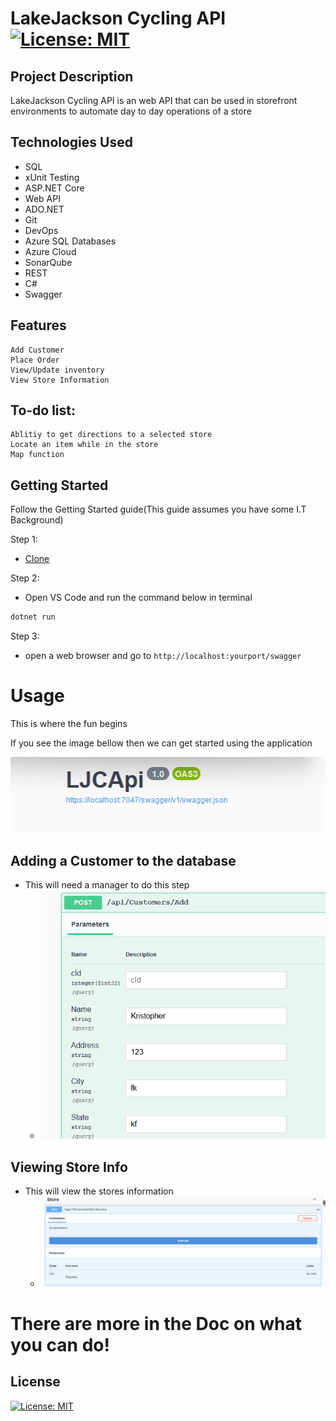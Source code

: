 # LakeJackson Cycling API [![License: MIT](https://img.shields.io/badge/License-MIT-yellow.svg)](https://opensource.org/licenses/MIT)

## Project Description

LakeJackson Cycling API is an web API that can be used in storefront environments to automate day to day operations of a store 

## Technologies Used

* SQL
* xUnit Testing
* ASP.NET Core 
* Web API
* ADO.NET
* Git
* DevOps
* Azure SQL Databases
* Azure Cloud
* SonarQube
* REST
* C#
* Swagger

## Features
    Add Customer
    Place Order
    View/Update inventory
    View Store Information

## To-do list:
    Ablitiy to get directions to a selected store
    Locate an item while in the store
    Map function

## Getting Started
Follow the Getting Started guide(This guide assumes you have some I.T Background)

Step 1:
 - [Clone](https://github.com/220118-Reston-NET/Kristopher_Wasserman_P1.git)


Step 2:
  - Open VS Code and run the command below in terminal
```bash
dotnet run
```

Step 3:
  - open a web browser and go to 
  `http://localhost:yourport/swagger`
# Usage

This is where the fun begins

If you see the image bellow then we can get started using the application

![Start page on swagger](/start.png)

## Adding a Customer to the database

- This will need a manager to do this step
  - ![Add Player on swagger](/add.png)

## Viewing Store Info

- This will view the stores information
  - ![View Store Info](/store.png)

# There are more in the Doc on what you can do!

## License

[![License: MIT](https://img.shields.io/badge/License-MIT-yellow.svg)](https://opensource.org/licenses/MIT)


